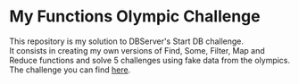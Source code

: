 # My Functions Olympic Challenge
This repository is my solution to DBServer's Start DB challenge.  
It consists in creating my own versions of Find, Some, Filter, Map and Reduce functions and solve 5 challenges using fake data from the olympics.  
The challenge you can find [here](https://github.com/dbserver/challenge-olympics-myfunctions).
